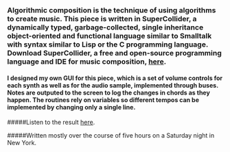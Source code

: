 ### Algorithmic composition is the technique of using algorithms to create music. This piece is written in SuperCollider, a dynamically typed, garbage-collected, single inheritance object-oriented and functional language similar to Smalltalk with syntax similar to Lisp or the C programming language. Download SuperCollider, a free and open-source programming language and IDE for music composition, [here](http://supercollider.github.io/download).

#### I designed my own GUI for this piece, which is a set of volume controls for each synth as well as for the audio sample, implemented through buses. Notes are outputed to the screen to log the changes in chords as they happen. The routines rely on variables so different tempos can be implemented by changing only a single line. 

#####Listen to the result [here](https://carroway.bandcamp.com/track/its-all-in-your-head).

#####Written mostly over the course of five hours on a Saturday night in New York. 
